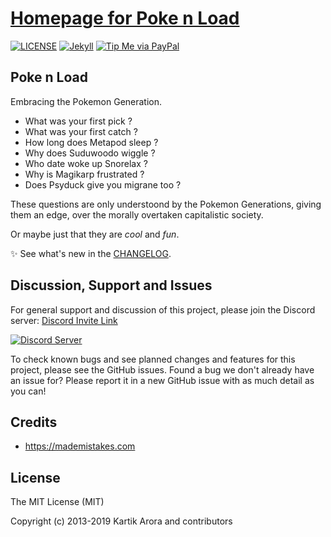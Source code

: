# [Homepage for Poke n Load](https://poke.akriya.co.in)

[![LICENSE](https://img.shields.io/github/license/karx/homepage.svg)](https://raw.githubusercontent.com/karx/homepage/master/LICENSE)
[![Jekyll](https://img.shields.io/badge/jekyll-%3E%3D%203.6-blue.svg)](https://jekyllrb.com/)
[![Tip Me via PayPal](https://img.shields.io/badge/PayPal-tip%20me-green.svg?logo=paypal)](https://www.paypal.me/karx01)

## Poke n Load
Embracing the Pokemon Generation.   
* What was your first pick ?
* What was your first catch ?
* How long does Metapod sleep ?
* Why does Suduwoodo wiggle ?
* Who date woke up Snorelax ?
* Why is Magikarp frustrated ?
* Does Psyduck give you migrane too ?

These questions are only understoond by the Pokemon Generations, giving them an edge, over the morally overtaken capitalistic society.

Or maybe just that they are *cool* and *fun*.

:sparkles: See what's new in the [CHANGELOG](CHANGELOG.md).

## Discussion, Support and Issues
For general support and discussion of this project, please join the Discord server: [Discord Invite Link](https://discord.gg/B2cERQ5)

[![Discord Server](https://discordapp.com/api/guilds/552881714196774953/widget.png?style=banner2)](https://discord.gg/B2cERQ5)

To check known bugs and see planned changes and features for this project, please see the GitHub issues.
Found a bug we don't already have an issue for? Please report it in a new GitHub issue with as much detail as you can!


## Credits
- <https://mademistakes.com>
## License

The MIT License (MIT)

Copyright (c) 2013-2019 Kartik Arora and contributors

